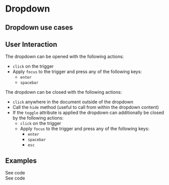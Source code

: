 # Dropdown

<!-- AURO-GENERATED-CONTENT:START (FILE:src=./description.md) -->
<!-- AURO-GENERATED-CONTENT:END -->

## Dropdown use cases

<!-- AURO-GENERATED-CONTENT:START (FILE:src=./useCases.md) -->
<!-- AURO-GENERATED-CONTENT:END -->
## User Interaction

The dropdown can be opened with the following actions:

- `click` on the trigger
- Apply `focus` to the trigger and press any of the following keys:
  - `enter`
  - `spacebar`

The dropdown can be closed with the following actions:

- `click` anywhere in the document outside of the dropdown
- Call the `hide` method (useful to call from within the dropdown content)
- If the `toggle` attribute is applied the dropdown can additionally be closed by the following actions:
  - `click` on the trigger
  - Apply `focus` to the trigger and press any of the following keys:
    - `enter`
    - `spacebar`
    - `esc`

## Examples

<div class="exampleWrapper">
  <!-- AURO-GENERATED-CONTENT:START (FILE:src=./../../apiExamples/commonBasic.html) -->
  <!-- AURO-GENERATED-CONTENT:END -->
</div>
<auro-accordion lowProfile justifyRight>
  <span slot="trigger">See code</span>

<!-- AURO-GENERATED-CONTENT:START (CODE:src=./../../apiExamples/commonBasic.html) -->
<!-- AURO-GENERATED-CONTENT:END -->

</auro-accordion>

<div class="exampleWrapper">
  <!-- AURO-GENERATED-CONTENT:START (FILE:src=./../../apiExamples/commonAdvanced.html) -->
  <!-- AURO-GENERATED-CONTENT:END -->
</div>
<auro-accordion lowProfile justifyRight>
  <span slot="trigger">See code</span>

<!-- AURO-GENERATED-CONTENT:START (CODE:src=./../../apiExamples/commonAdvanced.html) -->
<!-- AURO-GENERATED-CONTENT:END -->

</auro-accordion>

